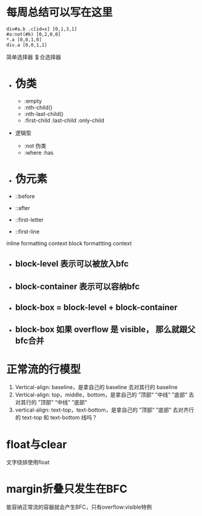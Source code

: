 # 每周总结可以写在这里

```
div#a.b .c[id=x] [0,1,3,1]
#a:not(#b) [0,2,0,0]
*.a [0,0,1,0]
div.a [0,0,1,1]
```

简单选择器
复合选择器

- # 伪类
  - :empty
  - :nth-child()
  - :nth-last-child()
  - :first-child :last-child :only-child
- 逻辑型

  - :not 伪类
  - :where :has

- # 伪元素
- ::before
- ::after
- ::first-letter
- ::first-line

inline formatting context
block formattting context

- ## block-level 表示可以被放入bfc
- ## block-container 表示可以容纳bfc
- ## block-box = block-level + block-container
- ## block-box 如果 overflow 是 visible， 那么就跟父bfc合并

# 正常流的行模型
1.  Vertical-align: baseline，是拿自己的 baseline 去对其行的 baseline
2.  Vertical-align: top，middle，bottom，是拿自己的 ”顶部“ “中线” ”底部“ 去对其行的 ”顶部“ “中线” ”底部“
3.  vertical-align: text-top，text-bottom，是拿自己的 ”顶部“ ”底部“ 去对齐行的 text-top 和 text-bottom 线吗？

# float与clear
文字绕排使用float

# margin折叠只发生在BFC
能容纳正常流的容器就会产生BFC，只有overflow:visible特例
